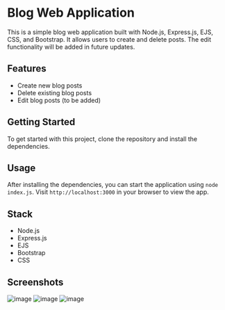 # Blog Web Application

This is a simple blog web application built with Node.js, Express.js, EJS, CSS, and Bootstrap. It allows users to create and delete posts. The edit functionality will be added in future updates.

## Features

- Create new blog posts
- Delete existing blog posts
- Edit blog posts (to be added)



## Getting Started

To get started with this project, clone the repository and install the dependencies.

## Usage

After installing the dependencies, you can start the application using `node index.js`. Visit `http://localhost:3000` in your browser to view the app.

## Stack

- Node.js
- Express.js
- EJS
- Bootstrap
- CSS


## Screenshots
![image](https://github.com/aaagrud/blogApp/assets/118443621/d9214f6e-99d2-4aec-915c-b77f894dd609)
![image](https://github.com/aaagrud/blogApp/assets/118443621/ec7ecb7d-e92b-452e-822e-37faad9ab550)
![image](https://github.com/aaagrud/blogApp/assets/118443621/bfce8ca6-58f5-4b68-abf7-ae40cf529eb4)


